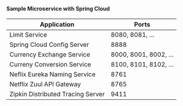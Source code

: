 #### Sample Microservice with Spring Cloud

| Application                       |   Ports                     |
|-----------------------------------|-----------------------------|
| Limit Service                     |   8080, 8081, ...           |
| Spring Cloud Config Server        |   8888                      |
| Currency Exchange Service         |   8000, 8001, 8002, ...     |          
| Curreny Conversion Service        |   8100, 8101, 8102, ...     |            
| Neflix Eureka Naming Service      |   8761                      |              
| Netflix Zuul API Gateway          |   8765                      |            
| Zipkin Distributed Tracing Server |   9411                      |

